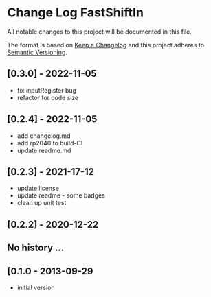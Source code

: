 # Change Log FastShiftIn

All notable changes to this project will be documented in this file.

The format is based on [Keep a Changelog](http://keepachangelog.com/)
and this project adheres to [Semantic Versioning](http://semver.org/).


## [0.3.0] - 2022-11-05
- fix inputRegister bug
- refactor for code size


## [0.2.4] - 2022-11-05
- add changelog.md
- add rp2040 to build-CI
- update readme.md

## [0.2.3] - 2021-17-12
- update license
- update readme - some badges
- clean up unit test

## [0.2.2] - 2020-12-22


## No history ...


## [0.1.0 - 2013-09-29
- initial version

